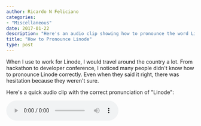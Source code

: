 ```yaml
---
author: Ricardo N Feliciano
categories:
- "Miscellaneous"
date: 2017-01-22
description: "Here's an audio clip showing how to pronounce the word Linode."
title: "How to Pronounce Linode"
type: post
---
```


When I use to work for Linode, I would travel around the country a lot. From hackathon to developer conference, I noticed many people didn't know how to pronounce Linode correctly. Even when they said it right, there was hesitation because they weren't sure.

<!--more-->

Here's a quick audio clip with the correct pronunciation of "Linode":

<audio controls>
	<source src="/assets/other/linode-pronunciation.wav" type="audio/wav" />
	Your browser doesn't support HTML 5 audio (or you are using Interner Explorer which barely supports anything).
</audio>

